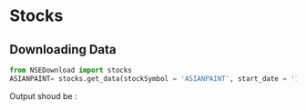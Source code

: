 # **Stocks**

## **Downloading Data**

```python
from NSEDownload import stocks
ASIANPAINT= stocks.get_data(stockSymbol = 'ASIANPAINT', start_date = '1-1-2015', end_date = '1-1-2022')
```
Output shoud be :
```

```